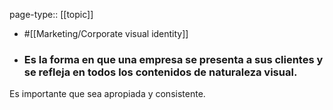 page-type:: [[topic]]

- #[[Marketing/Corporate visual identity]]

- ### Es la forma en que una empresa se presenta a sus clientes y se refleja en todos los contenidos de naturaleza visual.

Es importante que sea apropiada y consistente.



